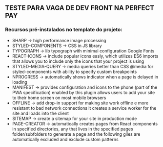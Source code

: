 ## TESTE PARA VAGA DE DEV FRONT NA PERFECT PAY

### Recursos pré-instalados no template do projeto:
- SHARP -> high performance image processing
- STYLED-COMPONENTS -> CSS in JS library
- TYPOGRAPH -> lib typograph with minimal configuration Google Fonts
- REACT-ICONS -> include popular icons easly, which utilizes ES6 imports that allows you to include only the icons that your project is using
- STYLED-MEDIA-QUERY -> media queries better than CSS @media for styled-components with ability to specify custom breakpoints
- NPROGRESS -> automatically shows indicator when a page is delayed in loading
- MANIFEST -> provides configuration and icons to the phone (part of the PWA specification) enabled by this plugin allows users to add your site to their home screen on most mobile browsers
- OFFLINE -> add drop-in support for making site work offline e more resistant to bad network connections it creates a service worker for the site and loads into the client
- SITEMAP -> create a sitemap for your site in production mode
- PAGE-CREATOR -> automatically creates pages from React components in specified directories, any that lives in the specified pages folder/subfolders to generate a page and the following giles are automatically excluded and exclude custom patterns 